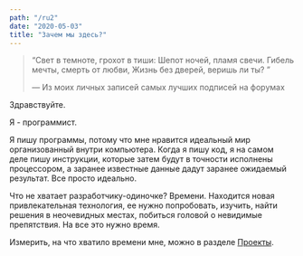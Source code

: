 ```yaml
---
path: "/ru2"
date: "2020-05-03"
title: "Зачем мы здесь?"
---
```


<blockquote>
  <q>Свет в темноте, грохот в тиши:
    Шепот ночей, пламя свечи.
    Гибель мечты, смерть от любви,
    Жизнь без дверей, веришь ли ты?
  </q>
  <p>— Из моих личных записей самых лучших подписей на форумах</p>
</blockquote>

Здравствуйте. 

Я - программист. 

Я пишу программы, потому что мне нравится идеальный мир организованный внутри компьютера. Когда я пишу код, я на самом деле пишу инструкции, которые затем будут в точности исполнены процессором, а заранее известные данные дадут заранее ожидаемый результат. Все просто идеально.

Что не хватает разработчику-одиночке? Времени. Находится новая привлекательная технология, ее нужно попробовать, изучить, найти решения в неочевидных местах, побиться головой о невидимые препятствия. На все это нужно время.

Измерить, на что хватило времени мне, можно в разделе [Проекты](/ru/projects).



